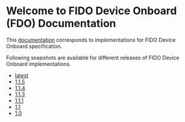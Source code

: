 # Welcome to FIDO Device Onboard (FDO) Documentation

This [documentation](https://fido-device-onboard.github.io/docs-fidoiot/latest) corresponds to
implementations for FIDO Device Onboard specification.

Following snapshots are available for different releases of FIDO Device Onboard implementations.

* [latest](https://fido-device-onboard.github.io/docs-fidoiot/latest)
* [1.1.5](https://fido-device-onboard.github.io/docs-fidoiot/1.1.5)
* [1.1.4](https://fido-device-onboard.github.io/docs-fidoiot/1.1.4)
* [1.1.3](https://fido-device-onboard.github.io/docs-fidoiot/1.1.3)
* [1.1.1](https://fido-device-onboard.github.io/docs-fidoiot/1.1.1)
* [1.1](https://fido-device-onboard.github.io/docs-fidoiot/1.1.0)
* [1.0](https://fido-device-onboard.github.io/docs-fidoiot/1.0.0)
